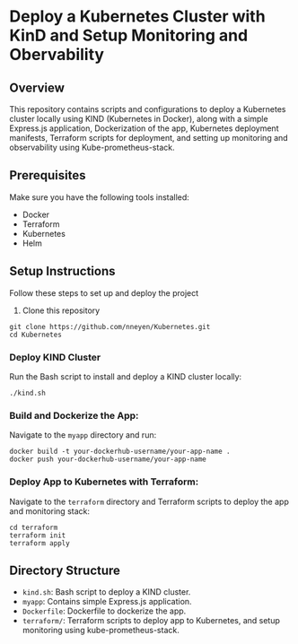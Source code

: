 
# Deploy a Kubernetes Cluster with KinD and Setup Monitoring and Obervability

## Overview
This repository contains scripts and configurations to deploy a Kubernetes cluster locally using KIND (Kubernetes in Docker), along with a simple Express.js application, Dockerization of the app, Kubernetes deployment manifests, Terraform scripts for deployment, and setting up monitoring and observability using Kube-prometheus-stack.

## Prerequisites
Make sure you have the following tools installed:
- Docker
- Terraform
- Kubernetes
- Helm

## Setup Instructions
Follow these steps to set up and deploy the project
1. Clone this repository
```
git clone https://github.com/nneyen/Kubernetes.git
cd Kubernetes

```

### Deploy KIND Cluster
Run the Bash script to install and deploy a KIND cluster locally:
```
./kind.sh
```
### Build and Dockerize the App:
Navigate to the `myapp` directory and run:
```
docker build -t your-dockerhub-username/your-app-name .
docker push your-dockerhub-username/your-app-name

```

### Deploy App to Kubernetes with Terraform:
Navigate to the `terraform` directory and Terraform scripts to deploy the app and monitoring stack:
```
cd terraform 
terraform init
terraform apply
```
## Directory Structure
- `kind.sh`: Bash script to deploy a KIND cluster.
- `myapp`: Contains simple Express.js application.
- `Dockerfile`: Dockerfile to dockerize the app.
- `terraform/`: Terraform scripts to deploy app to Kubernetes, and setup monitoring using kube-prometheus-stack. 